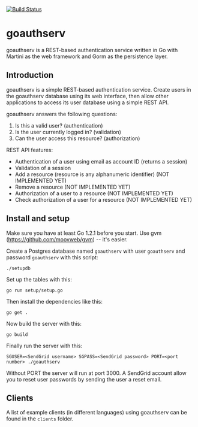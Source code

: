 [![Build Status](https://travis-ci.org/sausheong/goauthserv.png)](https://travis-ci.org/sausheong/goauthserv)

# goauthserv

goauthserv is a REST-based authentication service written in Go with Martini as the web framework and Gorm as the persistence layer.

## Introduction

goauthserv is a simple REST-based authentication service. Create users in the goauthserv database using its web interface, then allow other applications to access its user database using a simple REST API.

goauthserv answers the following questions:

1. Is this a valid user? (authentication)
2. Is the user currently logged in? (validation)
3. Can the user access this resource? (authorization)

REST API features:

* Authentication of a user using email as account ID (returns a session)
* Validation of a session
* Add a resource (resource is any alphanumeric identifier) (NOT IMPLEMENTED YET)
* Remove a resource (NOT IMPLEMENTED YET)
* Authorization of a user to a resource (NOT IMPLEMENTED YET)
* Check authorization of a user for a resource  (NOT IMPLEMENTED YET)



## Install and setup

Make sure you have at least Go 1.2.1 before you start. Use gvm (https://github.com/moovweb/gvm) -- it's easier.

Create a Postgres database named `goauthserv` with user `goauthserv` and password `goauthserv` with this script:

    ./setupdb
    
Set up the tables with this:
    
    go run setup/setup.go
    
Then install the dependencies like this:

    go get .
    
Now build the server with this:

    go build

Finally run the server with this:

    SGUSER=<SendGrid username> SGPASS=<SendGrid password> PORT=<port number> ./goauthserv
    
Without PORT the server will run at port 3000. A SendGrid account allow you to reset user passwords by sending the user a reset email.

## Clients

A list of example clients (in different languages) using goauthserv can be found in the `clients` folder.

    

